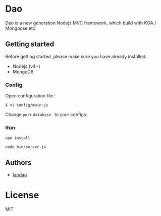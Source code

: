 # Dao
 Dao is a new generation Nodejs  MVC framework, which build with KOA / Mongoose etc.

## Getting started

Before getting started ,please make sure you have already installed:
* Nodejs (v4+)
* MongoDB


### Config 

Open configuration file :

	$ vi config/main.js

Change `port`   `database ` to your configs:

### Run
	npm install

	node bin/server.js
	

## Authors

  - [laodao](https://github.com/caomulaodao)

# License

  MIT



